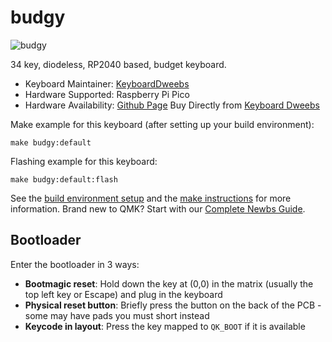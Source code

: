 # budgy

![budgy](https://i.imgur.com/6kjxmSM.jpeg)

34 key, diodeless, RP2040 based, budget keyboard.

* Keyboard Maintainer: [KeyboardDweebs](https://github.com/doesntfazer)
* Hardware Supported: Raspberry Pi Pico
* Hardware Availability: [Github Page](https://github.com/doesntfazer/Budgy) Buy Directly from [Keyboard Dweebs](https://keyboarddweebs.net/)

Make example for this keyboard (after setting up your build environment):

    make budgy:default

Flashing example for this keyboard:

    make budgy:default:flash

See the [build environment setup](https://docs.qmk.fm/#/getting_started_build_tools) and the [make instructions](https://docs.qmk.fm/#/getting_started_make_guide) for more information. Brand new to QMK? Start with our [Complete Newbs Guide](https://docs.qmk.fm/#/newbs).

## Bootloader

Enter the bootloader in 3 ways:

* **Bootmagic reset**: Hold down the key at (0,0) in the matrix (usually the top left key or Escape) and plug in the keyboard
* **Physical reset button**: Briefly press the button on the back of the PCB - some may have pads you must short instead
* **Keycode in layout**: Press the key mapped to `QK_BOOT` if it is available

